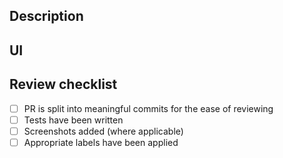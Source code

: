 ## Description

<!-- Add a short description of the change. -->

## UI

<!-- Add screenshots where applicable. -->

## Review checklist

- [ ] PR is split into meaningful commits for the ease of reviewing
- [ ] Tests have been written
- [ ] Screenshots added (where applicable)
- [ ] Appropriate labels have been applied
